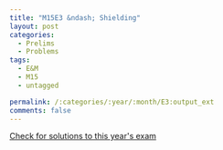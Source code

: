 ```yaml
---
title: "M15E3 &ndash; Shielding"
layout: post
categories:
  - Prelims
  - Problems
tags:
  - E&M
  - M15
  - untagged

permalink: /:categories/:year/:month/E3:output_ext
comments: false
---
```

<object data="2015M3E.pdf" type="application/pdf" width="100%" height="500"></object>
<div class="message"><a href='https://princetonprelim.com/prelim/33/'>Check for solutions to this year's exam</a></div>